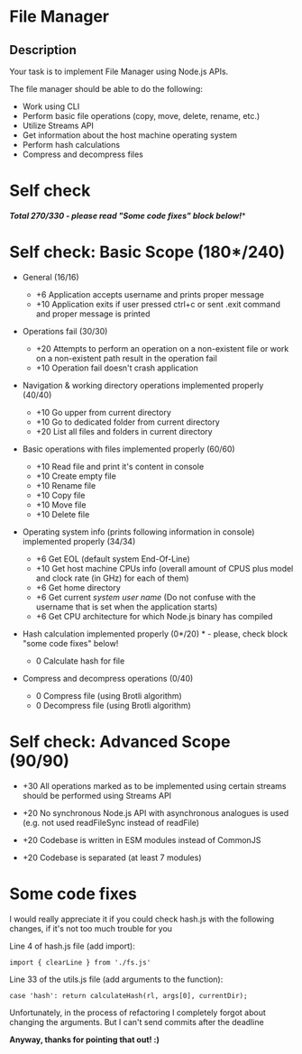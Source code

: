 # File Manager

## Description

Your task is to implement File Manager using Node.js APIs.

The file manager should be able to do the following:

- Work using CLI
- Perform basic file operations (copy, move, delete, rename, etc.)
- Utilize Streams API
- Get information about the host machine operating system
- Perform hash calculations
- Compress and decompress files
  
# Self check
****Total 270*/330 - please read "Some code fixes" block below!****
# Self check: Basic Scope  (180*/240)
- General (16/16)
	- +6 Application accepts username and prints proper message
	- +10 Application exits if user pressed ctrl+c or sent .exit command and proper message is printed
	
- Operations fail (30/30)
	- +20 Attempts to perform an operation on a non-existent file or work on a non-existent path result in the operation fail
    - +10 Operation fail doesn't crash application
	
- Navigation & working directory operations implemented properly (40/40)
    - +10 Go upper from current directory
    - +10 Go to dedicated folder from current directory
    - +20 List all files and folders in current directory
	
- Basic operations with files implemented properly (60/60)
    - +10 Read file and print it's content in console
    - +10 Create empty file
    - +10 Rename file
    - +10 Copy file
    - +10 Move file
    - +10 Delete file
	
- Operating system info (prints following information in console) implemented properly (34/34)
    - +6 Get EOL (default system End-Of-Line)
    - +10 Get host machine CPUs info (overall amount of CPUS plus model and clock rate (in GHz) for each of them)
    - +6 Get home directory
    - +6 Get current *system user name* (Do not confuse with the username that is set when the application starts)
    - +6 Get CPU architecture for which Node.js binary has compiled
	
- Hash calculation implemented properly (0*/20) * - please, check block "some code fixes" below!
    - 0 Calculate hash for file 
	
- Compress and decompress operations (0/40)
    - 0 Compress file (using Brotli algorithm)
    - 0 Decompress file (using Brotli algorithm)

 # Self check: Advanced Scope (90/90)

- 	+30 All operations marked as to be implemented using certain streams should be performed using Streams API

- 	+20 No synchronous Node.js API with asynchronous analogues is used (e.g. not used readFileSync instead of readFile)  
- 	+20 Codebase is written in ESM modules instead of CommonJS
- 	+20 Codebase is separated (at least 7 modules)

# Some code fixes

I would really appreciate it if you could check hash.js with the following changes, if it's not too much trouble for you

Line 4 of hash.js file (add import):

`import { clearLine } from './fs.js'`

Line 33 of the utils.js file (add arguments to the function):

`case 'hash': return calculateHash(rl, args[0], currentDir);`

Unfortunately, in the process of refactoring I completely forgot about changing the arguments. But I can't send commits after the deadline
	
**Anyway, thanks for pointing that out! :)**
